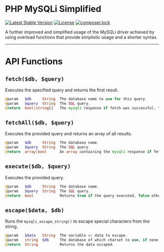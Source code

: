 # PHP MySQLi Simplified
[![Latest Stable Version](https://poser.pugx.org/imskully/php-mysqli-simplified/v/stable)](https://packagist.org/packages/imskully/php-mysqli-simplified)
[![License](https://poser.pugx.org/imskully/php-mysqli-simplified/license)](https://packagist.org/packages/imskully/php-mysqli-simplified)
[![composer.lock](https://poser.pugx.org/imskully/php-mysqli-simplified/composerlock)](https://packagist.org/packages/imskully/php-mysqli-simplified)

A further improved and simplified usage of the MySQLi driver achieved by using overload functions that provide simplistic usage and a shorter syntax.

---

# API Functions

## `fetch($db, $query)`
Executes the specified query and returns the first result.
```php
@param   $db     String  The database name to use for this query.
@param   $query  String  The SQL query.
@return  bool|string[]   The mysqli response if fetch was successful, false otherwise.
```

## `fetchAll($db, $query)`
Executes the provided query and returns an array of all results.
```php
@param   $db     String  The database name.
@param   $query  String  The SQL query.
@return  array|bool      An array containing the mysqli response if fetch was successful, false otherwise.
```

## `execute($db, $query)`
Executes the provided query.
```php
@param   $db     String  The database name.
@param   $query  String  The SQL query.
@return  bool            Returns true if the query executed, false otherwise.
```

## `escape($data, $db)`
Runs the `mysqli_escape_string()` to escape special characters from the string.
```php
@param   $data   String  The variable or data to escape.
@param   string  $db     The database of which charset to use, if none provided then the default server is used.
@return  String          Returns the data escaped.
```
